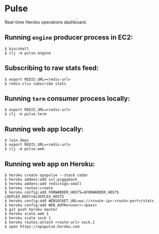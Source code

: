# Pulse

Real-time Heroku operations dashboard.

## Running `engine` producer process in EC2:

    $ bin/shell
    $ clj -m pulse.engine

## Subscribing to raw stats feed:

    $ export REDIS_URL=<redis-url>
    $ redis-cliu subscribe stats

## Running `term` consumer process locally:

    $ export REDIS_URL=<redis-url>
    $ clj -m pulse.term

## Running web app locally:

    $ lein deps
    $ export REDIS_URL=<redis-url>
    $ clj -m pulse.web

## Running web app on Heroku:

    $ heroku create opspulse --stack cedar
    $ heroku addons:add ssl:piggyback
    $ heroku addons:add redistogo:small
    $ heroku routes:create
    $ heroku config:add FORWARDER_HOSTS=$FORWARDER_HOSTS LOGPLEX_HOST=$LOGPLEX_HOSTS
    $ heroku config:add WEBSOCKET_URL=ws://<route-ip>:<route-port>/stats
    $ heroku config:add WEB_AUTH=<user>:<pass>
    $ git push heroku master
    $ heroku scale web 1
    $ heroku scale sock 1
    $ heroku routes:attach <route-url> sock.1
    $ open https://opspulse.heroku.com
